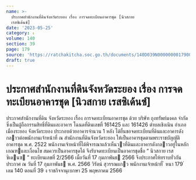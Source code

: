 ```yaml
---
name: >-
  ประกาศสำนักงานที่ดินจังหวัดระยอง เรื่อง การจดทะเบียนอาคารชุด [นิวสกาย
  เรสซิเด้นซ์]
date: '2023-05-25'
category: ง
volume: 140
section: 39
page: 179
source: 'https://ratchakitcha.soc.go.th/documents/140D039N0000000017900.pdf'
draft: true
---
```


# ประกาศสำนักงานที่ดินจังหวัดระยอง เรื่อง การจดทะเบียนอาคารชุด [นิวสกาย เรสซิเด้นซ์]

ประกาศสํานักงานที่ดิน จังหวัดระยอง เรื่อง การจดทะเบียนอาคารชุด ด้วย บริษัท ถุงทรัพย์มงคล จํากัด ซึ่งเป็นผู้ถือกรรมสิทธิ์ที่ดินและอาคาร โฉนดที่ดินเลขที่ 161425 และ 161426 ตําบลเชิงเนิน อําเภอเมืองระยอง จังหวัดระยอง ประกอบด้วยอาคารจํานวน 1 หลัง ได้ยื่นขอจดทะเบียนที่ดินและอาคารดังกลาวต่อพนักงานเจ้าหน้าที่ ณ สํานักงานที่ดินจังหวัดระยอง ให้เป็นอาคารชุดตามพระราชบัญญัติอาคารชุด พ.ศ. 2522 พนักงานเจ้าหน้าที่ได้พิจารณาแล้วเห็นวาที่ดินและอาคารดังกลาวอยู่ในหลักเกณฑและเงื่อนไข สมควรเป็นอาคารชุดได้ จึงรับจดทะเบียนเป็นอาคารชุดชื่อ “ นิวสกาย เรสซิเดนซ ” ทะเบียนเลขที่ 2/2566 เมื่อวันที่ 17 กุมภาพันธ 2566 จึงประกาศให้ทราบทั่วกัน ประกาศ ณ วันที่ 17 กุมภาพันธ พ.ศ. 2566 วิรัตน์ สุวรรณแกว พนักงานเจ้าหน้าที่ ้ หนา 179 ่ เลม 140 ตอนที่ 39 ง ราชกิจจานุเบกษา 25 พฤษภาคม 2566
